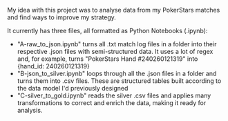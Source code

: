 My idea with this project was to analyse data from my PokerStars matches and find ways to improve my strategy.

It currently has three files, all formatted as Python Notebooks (.ipynb):
- "A-raw_to_json.ipynb" turns all .txt match log files in a folder into their respective .json files with semi-structured data. It uses a lot of regex and, for example, turns "PokerStars Hand #240260121319" into {hand_id: 240260121319}
- "B-json_to_silver.ipynb" loops through all the .json files in a folder and turns them into .csv files. These are structured tables built according to the data model I'd previously designed
- "C-silver_to_gold.ipynb" reads the silver .csv files and applies many transformations to correct and enrich the data, making it ready for analysis.
